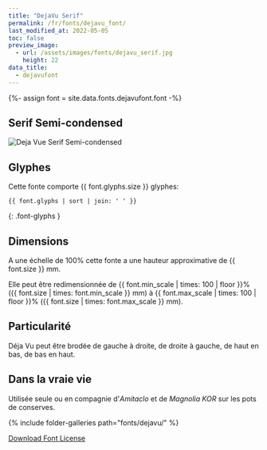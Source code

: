 ```yaml
---
title: "DejaVu Serif"
permalink: /fr/fonts/dejavu_font/
last_modified_at: 2022-05-05
toc: false
preview_image:
  - url: /assets/images/fonts/dejavu_serif.jpg
    height: 22
data_title:
  - dejavufont
---
```

{%- assign font = site.data.fonts.dejavufont.font -%}
## Serif Semi-condensed

![Deja Vue Serif Semi-condensed](/assets/images/fonts/dejavu_serif.jpg)

## Glyphes 
Cette fonte comporte  {{ font.glyphs.size }} glyphes:

```
{{ font.glyphs | sort | join: ' ' }}
```
{: .font-glyphs }


## Dimensions

A une échelle de  100% cette fonte a une hauteur approximative de  {{ font.size }} mm. 

Elle peut être redimensionnée  de {{ font.min_scale | times: 100 | floor }}% ({{ font.size | times: font.min_scale }} mm)
à {{ font.max_scale | times: 100 | floor }}% ({{ font.size | times: font.max_scale }} mm).



## Particularité

Déja Vu peut être brodée de gauche à droite, de droite à gauche, de haut en bas, de bas en haut.

## Dans la vraie vie

Utilisée seule ou en compagnie d'*Amitaclo* et de *Magnolia KOR* sur les pots de conserves.

{% include folder-galleries path="fonts/dejavu/" %}


[Download Font License](https://github.com/inkstitch/inkstitch/tree/main/fonts/dejavufont/LICENSE)
